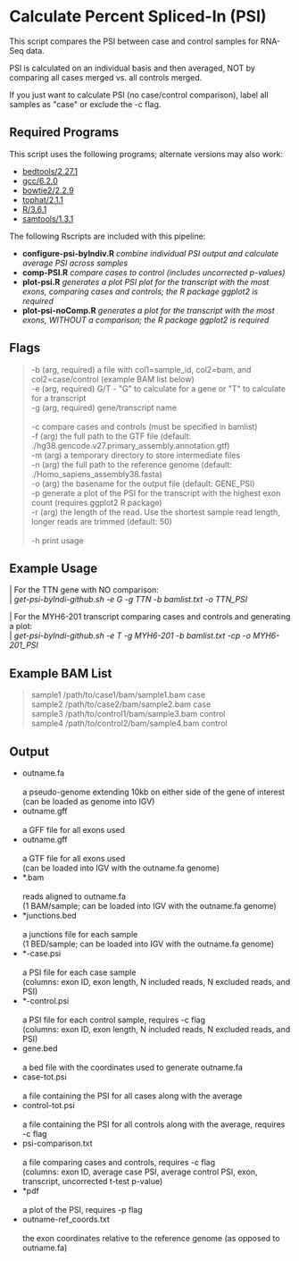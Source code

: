 Calculate Percent Spliced-In (PSI)
==================================

This script compares the PSI between case and control samples for RNA-Seq data.

PSI is calculated on an individual basis and then averaged, NOT by comparing all cases merged vs. all controls merged.

If you just want to calculate PSI (no case/control comparison), label all samples as "case" or exclude the -c flag.

Required Programs
-----------------

This script uses the following programs; alternate versions may also work:

  * [bedtools/2.27.1](https://github.com/arq5x/bedtools2)
  * [gcc/6.2.0](https://linuxfromscratch.org/blfs/view/7.10/general/gcc.html)
  * [bowtie2/2.2.9](http://bowtie-bio.sourceforge.net/bowtie2/index.shtml)
  * [tophat/2.1.1](https://ccb.jhu.edu/software/tophat/index.shtml)
  * [R/3.6.1](https://www.r-project.org/)
  * [samtools/1.3.1](http://www.htslib.org/doc/1.3.1/samtools.html)

The following Rscripts are included with this pipeline:

  * **configure-psi-byIndiv.R** *combine individual PSI output and calculate average PSI across samples* 
  * **comp-PSI.R** *compare cases to control (includes uncorrected p-values)*
  * **plot-psi.R** *generates a plot PSI plot for the transcript with the most exons, comparing cases and controls; the R package ggplot2 is required*
  * **plot-psi-noComp.R** *generates a plot for the transcript with the most exons, WITHOUT a comparison; the R package ggplot2 is required*


Flags
-----

> -b (arg, required)     a file with col1=sample_id, col2=bam, and col2=case/control (example BAM list below)<br />
> -e (arg, required)     G/T - \"G\" to calculate for a gene or \"T\" to calculate for a transcript<br />
> -g (arg, required)     gene/transcript name<br />
><br />
> -c                     compare cases and controls (must be specified in bamlist)<br />
> -f (arg)               the full path to the GTF file (default: ./hg38.gencode.v27.primary_assembly.annotation.gtf)<br />
> -m (arg)               a temporary directory to store intermediate files<br />
> -n (arg)               the full path to the reference genome (default: ./Homo_sapiens_assembly38.fasta)<br />
> -o (arg)               the basename for the output file (default: GENE_PSI)<br />
> -p                     generate a plot of the PSI for the transcript with the highest exon count (requires ggplot2 R package)<br />
> -r (arg)               the length of the read. Use the shortest sample read length, longer reads are trimmed (default: 50)<br />
><br />
> -h                     print usage


Example Usage
-------------

| For the TTN gene with NO comparison:<br />
|   *get-psi-byIndi-github.sh -e G -g TTN -b bamlist.txt -o TTN_PSI*<br />

| For the MYH6-201 transcript comparing cases and controls and generating a plot:<br />
|   *get-psi-byIndi-github.sh -e T -g MYH6-201 -b bamlist.txt -cp -o MYH6-201_PSI*


Example BAM List
----------------

> sample1	/path/to/case1/bam/sample1.bam	case<br />
> sample2	/path/to/case2/bam/sample2.bam	case<br />
> sample3	/path/to/control1/bam/sample3.bam	control<br />
> sample4	/path/to/control2/bam/sample4.bam	control<br />


Output
------

  * outname.fa<br />		
    a pseudo-genome extending 10kb on either side of the gene of interest<br />
    (can be loaded as genome into IGV)<br />
  * outname.gff<br />			
    a GFF file for all exons used<br />
  * outname.gff<br />			
    a GTF file for all exons used <br />
    (can be loaded into IGV with the outname.fa genome)<br />
  * *.bam<br />				
    reads aligned to outname.fa <br />
    (1 BAM/sample; can be loaded into IGV with the outname.fa genome)<br />
  * *junctions.bed<br />			
    a junctions file for each sample<br />
    (1 BED/sample; can be loaded into IGV with the outname.fa genome)<br />
  * *-case.psi<br />			
    a PSI file for each case sample <br />
    (columns: exon ID, exon length, N included reads, N excluded reads, and PSI)<br /> 
  * *-control.psi<br />			
    a PSI file for each control sample, requires -c flag<br />
    (columns: exon ID, exon length, N included reads, N excluded reads, and PSI)<br /> 
  * gene.bed<br />			
    a bed file with the coordinates used to generate outname.fa<br />
  * case-tot.psi<br />			
    a file containing the PSI for all cases along with the average<br />
  * control-tot.psi<br />		
    a file containing the PSI for all controls along with the average, requires -c flag<br /> 
  * psi-comparison.txt<br />		
    a file comparing cases and controls, requires -c flag<br />
    (columns: exon ID, average case PSI, average control PSI, exon, transcript, uncorrected t-test p-value)<br />
  * *pdf<br />				
    a plot of the PSI, requires -p flag<br />
  * outname-ref_coords.txt<br /> 	
    the exon coordinates relative to the reference genome (as opposed to outname.fa)<br />



